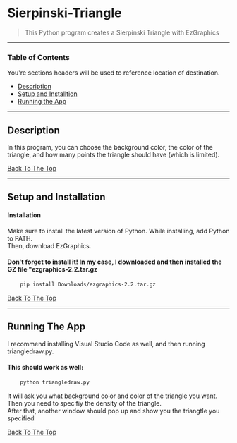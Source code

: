 # Sierpinski-Triangle


> This Python program creates a Sierpinski Triangle with EzGraphics <br/>
---

### Table of Contents
You're sections headers will be used to reference location of destination.

- [Description](#description)
- [Setup and Installtion](#setup-and-installation)
- [Running the App](#running-the-app)

---

## Description

In this program, you can choose the background color, the color of the triangle, and how many points the triangle should have (which is limited).

[Back To The Top](#quiz-bowl-website)

---

## Setup and Installation

#### Installation

Make sure to install the latest version of Python. While installing, add Python to PATH. <br/>
Then, download EzGraphics.

#### Don't forget to install it! In my case, I downloaded and then installed the GZ file "ezgraphics-2.2.tar.gz

```bash
    pip install Downloads/ezgraphics-2.2.tar.gz
```
[Back To The Top](#sierpinski-triangle)

---

## Running The App

I recommend installing Visual Studio Code as well, and then running triangledraw.py.

#### This should work as well:

```bash
    python triangledraw.py
```

It will ask you what background color and color of the triangle you want. Then you need to specifiy the density of the triangle. <br/>
After that, another window should pop up and show you the triangtle you specified

[Back To The Top](#sierpinski-triangle)



